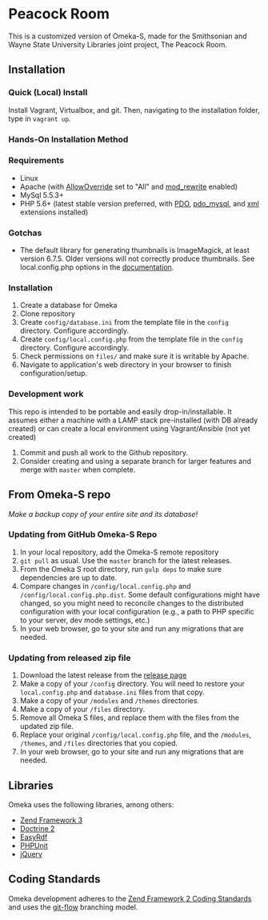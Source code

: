 # Peacock Room

This is a customized version of Omeka-S, made for the Smithsonian and Wayne State University Libraries joint project, The Peacock Room.


## Installation

### Quick (Local) Install
Install Vagrant, Virtualbox, and git. Then, navigating to the installation folder, type in `vagrant up`.


### Hands-On Installation Method
### Requirements
* Linux
* Apache (with [AllowOverride](https://httpd.apache.org/docs/2.4/mod/core.html#allowoverride) set to "All" and [mod_rewrite](http://httpd.apache.org/docs/current/mod/mod_rewrite.html) enabled)
* MySql 5.5.3+
* PHP 5.6+ (latest stable version preferred, with [PDO](http://php.net/manual/en/intro.pdo.php), [pdo_mysql](http://php.net/manual/en/ref.pdo-mysql.php), and [xml](http://php.net/manual/en/intro.xml.php) extensions installed)

### Gotchas
* The default library for generating thumbnails is ImageMagick, at least version
6.7.5. Older versions will not correctly produce thumbnails. See local.config.php
options in the [documentation](https://omeka.org/s/docs/user-manual/configuration/).

### Installation

1. Create a database for Omeka
1. Clone repository
1. Create `config/database.ini` from the template file in the `config` directory. Configure accordingly.
1. Create `config/local.config.php` from the template file in the `config` directory. Configure accordingly.
1. Check permissions on `files/` and make sure it is writable by Apache.
1. Navigate to application's web directory in your browser to finish configuration/setup.


### Development work

This repo is intended to be portable and easily drop-in/installable. It assumes either a machine with a LAMP stack pre-installed (with DB already created) or can create a local environment using Vagrant/Ansible (not yet created)

1. Commit and push all work to the Github repository.
1. Consider creating and using a separate branch for larger features and merge with `master` when complete.



## From Omeka-S repo

*Make a backup copy of your entire site and its database!*

### Updating from GitHub Omeka-S Repo

1. In your local repository, add the Omeka-S remote repository
2. `git pull` as usual. Use the `master` branch for the latest releases.
3. From the Omeka S root directory, run `gulp deps` to make sure dependencies are up to date.
4. Compare changes in `/config/local.config.php` and `/config/local.config.php.dist`. Some default configurations might have changed, so you might need to reconcile changes to the distributed configuration with your local configuration (e.g., a path to PHP specific to your server, dev mode settings, etc.)
5. In your web browser, go to your site and run any migrations that are needed.

### Updating from released zip file
1. Download the latest release from the [release page](https://github.com/omeka/omeka-s/releases)
2. Make a copy of your `/config` directory. You will need to restore your `local.config.php` and `database.ini` files from that copy.
3. Make a copy of your `/modules` and `/themes` directories.
4. Make a copy of your `/files` directory.
5. Remove all Omeka S files, and replace them with the files from the updated zip file.
6. Replace your original `/config/local.config.php` file, and the `/modules`, `/themes`, and `/files` directories that you copied.
7. In your web browser, go to your site and run any migrations that are needed.


## Libraries

Omeka uses the following libraries, among others:

* [Zend Framework 3](http://framework.zend.com/)
* [Doctrine 2](http://www.doctrine-project.org/)
* [EasyRdf](http://www.easyrdf.org/)
* [PHPUnit](https://phpunit.de/)
* [jQuery](http://jquery.com/)

## Coding Standards

Omeka development adheres to the [Zend Framework 2 Coding Standards](https://zf2-docs.readthedocs.org/en/latest/ref/coding.standard.html)
and uses the [git-flow](http://nvie.com/posts/a-successful-git-branching-model/) branching model.
